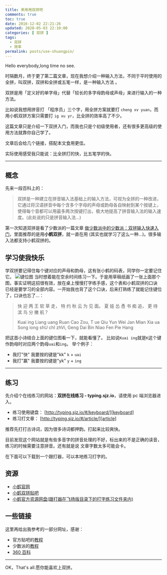 ```yaml
---
title: 来用用双拼吧
comments: true
toc: true
date: 2016-12-02 22:21:26
updated: 2020-05-03 22:10:00
categories: [ 双拼 ]
tags:
  - 双拼
  - 效率
permalink: posts/use-shuangpin/
---
```


Hello everybody,long time no see.

时隔数月，终于更了第二篇文章，现在我想介绍一种输入方法，不同于平时使用的全拼，叫双拼，双拼和全拼或五笔一样，是一种输入方法 。

双拼是用「定义好的单字母」代替「较长的多字母韵母或声母」来进行输入的一种方法。

比如说我想用拼音打 「程序员」三个字，用全拼方案就要打 `cheng xv yuan`，而用小鹤双拼方案只需要打 `ig xu yr`，比全拼的效率高了不少。

这篇文章只是介绍一下双拼入门，而我也只是个初级使用者，还有很多更高级的使用方法就靠你自己学了。

文章后会给几个链接，搭配本文食用更佳。

实际使用感受我只能说：比全拼打的快，比五笔学的快。

<!-- more -->

---

## 概念

先来一段百科上的：

> 双拼是一种建立在拼音输入法基础上的输入方法，可视为全拼的一种改进，它通过将汉语拼音中每个含多个字母的声母或韵母各自映射到某个按键上，使得每个音都可以用最多两次按键打出，极大地提高了拼音输入法的输入速度。(此处说的只是拼音输入法...)


第一次知道双拼是看了少数派的一篇文章 [做少数派中的少数派：双拼输入快速入门][1]，里面推荐的是用**小鹤双拼**，就一直在用 (其实也就学习了这么一种...)。很多输入法都支持小鹤双拼的。

## 学习使我快乐

学双拼要记得住每个键对应的声母和韵母，这有张小鹤的码表，同学你一定要记住它。
![键位图](https://i.lengthm.in/posts/use-shuangpin/hejp.png)
当时想着能在空余时间练习一下。于是用草稿纸画了一张上面那个图，事实证明这招很有效，放在桌上慢慢打字练手感，这个表和小鹤双拼的口诀 已经是要学习的全部内容。一开始我也背了这个口诀，后来打熟练了就能记住键位了，口诀也忘了...：


> 快 迎 两 王 软 草 走， 特 约 秋 云 为 见 面。
> 夏 娃 怂 恿 书 痴 追， 更 待 滨 鸟 分 撇 航？
>
> Kuai ing Liang uang Ruan Cao Zou, T ue Qiu Yun Wei Jan Mian
> Xia ua Song iong shU chI zhVi, Geng Dai Bin Niao Fen Pie Hang
>

把这首小诗结合上面的键位图看一下，就能看懂了。
比如说`Kuai ing`就是`K`这个键作韵母时对应两个韵母`uai`和`ing`。
举个例子：

- 我打"快" 我要按的键是"kk" `k` + `uai`
- 我打"赢" 我要按的键是"yk" `y` + `ing`

---

## 练习

先介绍个在线练习的网站：**双拼在线练习 - typing.sjz.io**，请使用 pc 端浏览器进入。

- 练习使用键盘： [http://typing.sjz.io/#/keyboard/][keyboard]
- 练习打文章： [http://typing.sjz.io/#/article/][article]

推荐先打打古诗词，因为很多诗词都押韵。打起来比较爽快。

目前发现这个网站就是有些多音字的拼音处理的不好，标出来的不是正确的读音，练习的时候需要注意拼音。还有就是说 文章字数太多可能会卡。

在下面可以下载到一个跟打器，可以本地练习打字的。

## 资源

- [小鹤官网](http://flypy.com/)
- [小鹤双拼贴吧](http://tieba.baidu.com/f?kw=%E5%B0%8F%E9%B9%A4%E5%8F%8C%E6%8B%BC&ie=utf-8)
- [小鹤官方资源网盘(跟打器在飞扬版目录下的打字练习文件夹内)](http://flypy.ys168.com/)

## 一些链接

这里再给出我参考的一部分网址，感谢：

- 官方贴吧的[教程](http://tieba.baidu.com/p/4844692703)
- 少数派的[教程][1]
- [360 百科](http://baike.so.com/doc/5949140-6162080.html)

---

OK，That's all.愿你能喜欢上双拼。

[keyboard]: http://typing.sjz.io/#/keyboard/
[article]: http://typing.sjz.io/#/article/
[sspai]: http://sspai.com/
[1]: http://sspai.com/32809/
